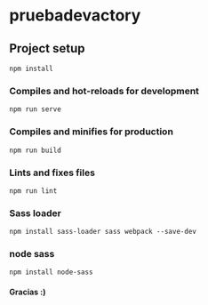 # pruebadevactory

## Project setup
```
npm install
```

### Compiles and hot-reloads for development
```
npm run serve
```

### Compiles and minifies for production
```
npm run build
```

### Lints and fixes files
```
npm run lint
```

### Sass loader
```
npm install sass-loader sass webpack --save-dev
```

### node sass
```
npm install node-sass
```
#### Gracias :)


